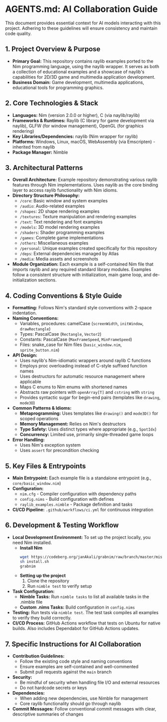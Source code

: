 # AGENTS.md: AI Collaboration Guide

This document provides essential context for AI models interacting with this project. Adhering to these guidelines will ensure consistency and maintain code quality.

## 1. Project Overview & Purpose

* **Primary Goal:** This repository contains raylib examples ported to the Nim programming language, using the naylib wrapper. It serves as both a collection of educational examples and a showcase of naylib's capabilities for 2D/3D game and multimedia application development.
* **Business Domain:** Game development, multimedia applications, educational tools for programming graphics.

## 2. Core Technologies & Stack

* **Languages:** Nim (version 2.0.0 or higher), C (via naylib/raylib)
* **Frameworks & Runtimes:** Raylib (C library for game development via naylib), GLFW (for window management), OpenGL (for graphics rendering)
* **Key Libraries/Dependencies:** naylib (Nim wrapper for raylib)
* **Platforms:** Windows, Linux, macOS, WebAssembly (via Emscripten) - inherited from naylib
* **Package Manager:** Nimble

## 3. Architectural Patterns

* **Overall Architecture:** Example repository demonstrating various raylib features through Nim implementations. Uses naylib as the core binding layer to access raylib functionality with Nim idioms.
* **Directory Structure Philosophy:**
    * `/core`: Basic window and system examples
    * `/audio`: Audio-related examples
    * `/shapes`: 2D shape rendering examples
    * `/textures`: Texture manipulation and rendering examples
    * `/text`: Text rendering and font examples
    * `/models`: 3D model rendering examples
    * `/shaders`: Shader programming examples
    * `/games`: Complete game implementations
    * `/others`: Miscellaneous examples
    * `/personal`: Unique examples created specifically for this repository
    * `/deps`: External dependencies managed by Atlas
    * `/media`: Media assets and screenshots
* **Module Organization:** Each example is a self-contained Nim file that imports raylib and any required standard library modules. Examples follow a consistent structure with initialization, main game loop, and de-initialization sections.

## 4. Coding Conventions & Style Guide

* **Formatting:** Follows Nim's standard style conventions with 2-space indentation.
* **Naming Conventions:** 
    * Variables, procedures: camelCase (`screenWidth`, `initWindow`, `drawRectangle`)
    * Types: PascalCase (`Rectangle`, `Vector2`)
    * Constants: PascalCase (`MaxFrameSpeed`, `MinFrameSpeed`)
    * Files: snake_case for Nim files (`basic_window.nim`, `sprite_button.nim`)
* **API Design:** 
    * Uses naylib's Nim-idiomatic wrappers around raylib C functions
    * Employs proc overloading instead of C-style suffixed function names
    * Uses destructors for automatic resource management where applicable
    * Maps C enums to Nim enums with shortened names
    * Abstracts raw pointers with `openArray[T]` and `cstring` with `string`
    * Provides syntactic sugar for begin-end pairs (templates like `drawing`, `mode3D`)
* **Common Patterns & Idioms:**
    * **Metaprogramming:** Uses templates like `drawing()` and `mode3D()` for scoped operations
    * **Memory Management:** Relies on Nim's destructors
    * **Type Safety:** Uses distinct types where appropriate (e.g., `SpotIdx`)
    * **Concurrency:** Limited use, primarily single-threaded game loops
* **Error Handling:** 
    * Uses Nim's exception system
    * Uses `assert` for precondition checking

## 5. Key Files & Entrypoints

* **Main Entrypoint:** Each example file is a standalone entrypoint (e.g., `core/basic_window.nim`)
* **Configuration:** 
    * `nim.cfg` - Compiler configuration with dependency paths
    * `config.nims` - Build configuration with defines
    * `raylib_examples.nimble` - Package definition and tasks
* **CI/CD Pipeline:** `.github/workflows/ci.yml` for continuous integration

## 6. Development & Testing Workflow

* **Local Development Environment:** 
    To set up the project locally, you need Nim installed.
    * **Install Nim**
      ```bash
      wget https://codeberg.org/janAkali/grabnim/raw/branch/master/misc/install.sh
      sh install.sh
      grabnim
      ```
    * **Setting up the project**
      1. Clone the repository
      2. Run `nimble test` to verify setup
* **Task Configuration:** 
    * **Nimble Tasks:** Run `nimble tasks` to list all available tasks in the .nimble file
    * **Custom .nims Tasks:** Build configuration in `config.nims`
* **Testing:** Run tests via `nimble test`. The test task compiles all examples to verify they build correctly.
* **CI/CD Process:** GitHub Actions workflow that tests on Ubuntu for native builds. Also includes Dependabot for GitHub Actions updates.

## 7. Specific Instructions for AI Collaboration

* **Contribution Guidelines:**
    * Follow the existing code style and naming conventions
    * Ensure examples are self-contained and well-commented
    * Submit pull requests against the `main` branch
* **Security:**
    * Be mindful of security when handling file I/O and external resources
    * Do not hardcode secrets or keys
* **Dependencies:**
    * When adding new dependencies, use Nimble for management
    * Core raylib functionality should go through naylib
* **Commit Messages:** Follow conventional commit messages with clear, descriptive summaries of changes
